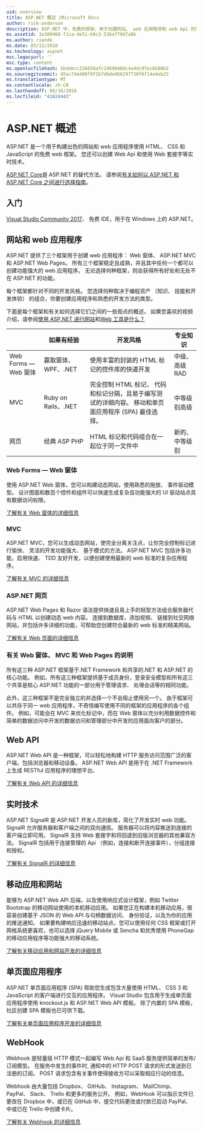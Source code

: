```yaml
---
uid: overview
title: ASP.NET 概述 |Microsoft Docs
author: rick-anderson
description: ASP.NET 中，免费的框架，用于创建网站、 web 应用程序和 web Api 的简介。
ms.assetid: 3a309468-f1ca-4e51-b9c3-536af79d7a8b
ms.author: riande
ms.date: 03/12/2010
ms.technology: aspnet
msc.legacyurl: ''
msc.type: content
ms.openlocfilehash: 5bdebcc226050afc2469840dc4a4dc97ec6b80b2
ms.sourcegitcommit: 45ac74e400f9f2b7dbded66297730f6f14a4eb25
ms.translationtype: MT
ms.contentlocale: zh-CN
ms.lasthandoff: 08/16/2018
ms.locfileid: "41824443"
---
```

# <a name="aspnet-overview"></a>ASP.NET 概述

ASP.NET 是一个用于构建出色的网站和 web 应用程序使用 HTML、 CSS 和 JavaScript 的免费 web 框架。 您还可以创建 Web Api 和使用 Web 套接字等实时技术。

[ASP.NET Core](https://docs.microsoft.com/aspnet/core/)是 ASP.NET 的替代方法。  请参阅[有关如何以 ASP.NET 和 ASP.NET Core 之间进行选择指南](https://docs.microsoft.com/aspnet/core/choose-aspnet-framework)。

## <a name="get-started"></a>入门

[Visual Studio Community 2017](https://www.visualstudio.com/downloads/)、 免费 IDE，用于在 Windows 上的 ASP.NET。

## <a name="websites-and-web-applications"></a>网站和 web 应用程序

 ASP.NET 提供了三个框架用于创建 web 应用程序： Web 窗体、 ASP.NET MVC 和 ASP.NET Web Pages。 所有三个框架稳定且成熟，并且其中任何一个都可以创建功能强大的 web 应用程序。 无论选择何种框架，则会获得所有好处和无处不在 ASP.NET 的功能。

每个框架都针对不同的开发风格。 您选择何种取决于编程资产 （知识、 技能和开发体验） 的组合，你要创建应用程序和熟悉的开发方法的类型。

下面是每个框架和有关如何选择它们之间的一些观点的概述。 如果您喜欢的视频介绍，请参阅[使用 ASP.NET 进行网站](https://channel9.msdn.com/Blogs/ASP-NET-Site-Videos/Making-Websites-with-ASPNET)和[Web 工具是什么？](https://channel9.msdn.com/Blogs/ASP-NET-Site-Videos/what-is-web-tools)

|   | 如果有经验 | 开发风格 | 专业知识 | 
|-----------|----------------------|-----------------------------------------------------|----------------|
| Web Forms — Web 窗体 | 赢取窗体、 WPF、.NET | 使用丰富的封装的 HTML 标记的控件库的快速开发 | 中级、 高级 RAD |
| MVC       | Ruby on Rails、.NET  | 完全控制 HTML 标记、 代码和标记分隔，且易于编写测试的详细内容。 移动和单页面应用程序 (SPA) 最佳选择。 | 中等级别高级 |
| 网页  | 经典 ASP PHP     | HTML 标记和代码组合在一起位于同一文件中 | 新的、 中等级别 |

### <a name="web-forms"></a>Web Forms — Web 窗体

使用 ASP.NET Web 窗体，您可以构建动态网站，使用熟悉的拖放、 事件驱动模型。 设计图面和数百个控件和组件可以快速生成复杂且功能强大的 UI 驱动站点具有数据访问权限。 

[了解有关 Web 窗体的详细信息](web-forms/index.md)

### <a name="mvc"></a>MVC

ASP.NET MVC，您可以生成动态网站，使完全分离关注点，让你完全控制标记进行愉快、 灵活的开发功能强大、 基于模式的方法。 ASP.NET MVC 包括许多功能，启用快速、 TDD 友好开发，以便创建使用最新的 web 标准的复杂应用程序。 

[了解有关 MVC 的详细信息](mvc/index.md)

### <a name="aspnet-web-pages"></a>ASP.NET 网页

ASP.NET Web Pages 和 Razor 语法提供快速且易上手的轻型方法组合服务器代码与 HTML 以创建动态 web 内容。 连接到数据库，添加视频、 链接到社交网络网站，并包括许多详细的功能，可帮助您创建符合最新的 web 标准的精美网站。

[了解有关 Web 页面的详细信息](web-pages/index.md)

### <a name="notes-about-web-forms-mvc-and-web-pages"></a>有关 Web 窗体、 MVC 和 Web Pages 的说明

所有这三种 ASP.NET 框架基于.NET Framework 和共享的.NET 和 ASP.NET 的核心功能。 例如，所有这三种框架提供基于成员身份，登录安全模型和所有这三个共享是核心 ASP.NET 功能的一部分用于管理请求、 处理会话等的相同功能。

此外，这三种框架不是完全独立的并选择一个不会阻止使用另一个。 由于框架可以共存于同一 web 应用程序，不奇怪编写使用不同的框架的应用程序的各个组件。 例如，可能会在 MVC 来优化标记中，而在 Web 窗体以充分利用数据控件和简单的数据访问中开发的数据访问和管理部分中开发的应用面向客户的部分。

## <a name="web-apis"></a>Web API

ASP.NET Web API 是一种框架，可以轻松地构建 HTTP 服务访问范围广泛的客户端，包括浏览器和移动设备。 ASP.NET Web API 是用于在 .NET Framework 上生成 RESTful 应用程序的理想平台。

[了解有关 Web API 的详细信息](web-api/index.md)

<!-- Put first under Web API TOC:  Watch video (9 minutes) https://channel9.msdn.com/Blogs/ASP-NET-Site-Videos/services-and-aspnet -->

## <a name="real-time-technologies"></a>实时技术

ASP.NET SignalR 是 ASP.NET 开发人员的新库，简化了开发实时 web 功能。 SignalR 允许服务器和客户端之间的双向通信。 服务器可以将内容推送到连接的客户端立即可用。 SignalR 支持 Web 套接字和将回退到旧版浏览器的其他兼容方法。 SignalR 包括用于连接管理的 Api （例如，连接和断开连接事件），分组连接和授权。

[了解有关 SignalR 的详细信息](signalr/index.md)

<!-- Put first under SignalR TOC:  Watch video (6 minutes) https://channel9.msdn.com/Blogs/ASP-NET-Site-Videos/signalr-and-the-real-time-web -->

## <a name="mobile-apps-and-sites"></a>移动应用和网站 

能够为 ASP.NET Web API 后端，以及使用响应式设计框架，例如 Twitter Bootstrap 的移动网站使用的本机移动应用。 如果您正在构建本机移动应用，很容易创建基于 JSON 的 Web API 与句柄数据访问、 身份验证，以及为你的应用的推送通知。 如果要构建响应迅速的移动站点，您可以使用任何 CSS 框架或打开网格系统更喜欢，也可以选择 jQuery Mobile 或 Sencha 和优秀使用 PhoneGap 的移动应用程序等功能强大的移动系统。

[了解有关移动应用和网站开发的详细信息](mobile/index.md)

<!-- Put first under mobile TOC:  Watch video (11 minutes) https://channel9.msdn.com/Blogs/ASP-NET-Site-Videos/aspnet-and-mobile -->

## <a name="single-page-applications"></a>单页面应用程序 

ASP.NET 单页面应用程序 (SPA) 帮助您生成包含大量使用 HTML、 CSS 3 和 JavaScript 的客户端进行交互的应用程序。 Visual Studio 包含用于生成单页面应用程序使用 knockout.js 和 ASP.NET Web API 模板。 除了内置的 SPA 模板，社区创建 SPA 模板也已可供下载。

[了解有关单页面应用程序开发的详细信息](single-page-application/index.md)

## <a name="webhooks"></a>WebHook

Webhook 是轻量级 HTTP 模式一起编写 Web Api 和 SaaS 服务提供简单的发布/订阅模型。 在服务中发生的事件时, 通知中的 HTTP POST 请求的形式发送到已注册的订阅。 POST 请求包含有关事件使得接收方可以采取相应行动的信息。

Webhook 由大量包括 Dropbox、 GitHub、 Instagram、 MailChimp、 PayPal、 Slack、 Trello 和更多的服务公开。 例如，WebHook 可以指示文件已更改在 Dropbox 中，或已在 GitHub 中，提交代码更改或付款已启动 PayPal、 中或已在 Trello 中创建卡片。

[了解有关 Webhook 的详细信息](webhooks/index.md)





<!--
Create Deployment TOC based on https://www.asp.net/aspnet/overview/deployment
Copy deployment content map to MVC, WebForms, Web Pages, Web API sections.
Copy Web Deployment in Enterprise from WebForms to MVC
Move under ASP.NET Best practices
    What not to do in ASP.NET, and what to do instead https://review.docs.microsoft.cus/aspnet/aspnet/overview/web-development-best-practices/what-not-to-do-in-aspnet-and-what-to-do-instead
    Async and await https://channel9.msdn.com/Blogs/ASP-NET-Site-Videos/async-and-await
    Building Real World Cloud Apps with Azure https://review.docs.microsoft.com/aspnet/aspnet/overview/developing-apps-with-windows-azure/building-real-world-cloud-apps-with-windows-azure/introduction
    Hands on Lab: Maintainable Azure Websites: Managing Change and Scale https://review.docs.microsoft.com/aspnet/aspnet/overview/developing-apps-with-windows-azure/maintainable-azure-websites-managing-change-and-scale

-->
